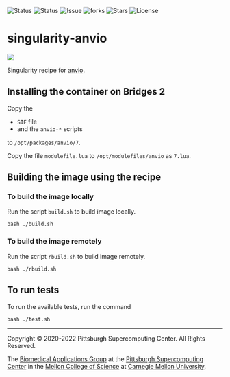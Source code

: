 ![Status](https://github.com/pscedu/singularity-anvio/actions/workflows/main.yml/badge.svg)
![Status](https://github.com/pscedu/singularity-anvio/actions/workflows/pretty.yml/badge.svg)
![Issue](https://img.shields.io/github/issues/pscedu/singularity-anvio)
![forks](https://img.shields.io/github/forks/pscedu/singularity-anvio)
![Stars](https://img.shields.io/github/stars/pscedu/singularity-anvio)
![License](https://img.shields.io/github/license/pscedu/singularity-anvio)

# singularity-anvio
<img src="https://merenlab.org/images/anvio-network.png" />

Singularity recipe for [anvio](https://https://merenlab.org/software/anvio/).

## Installing the container on Bridges 2
Copy the

* `SIF` file
* and the `anvio-*` scripts

to `/opt/packages/anvio/7`.

Copy the file `modulefile.lua` to `/opt/modulefiles/anvio` as `7.lua`.

## Building the image using the recipe
### To build the image locally
Run the script `build.sh` to build image locally.

```
bash ./build.sh
```

### To build the image remotely
Run the script `rbuild.sh` to build image remotely.

```
bash ./rbuild.sh
```

## To run tests
To run the available tests, run the command

```
bash ./test.sh
```

---
Copyright © 2020-2022 Pittsburgh Supercomputing Center. All Rights Reserved.

The [Biomedical Applications Group](https://www.psc.edu/biomedical-applications/) at the [Pittsburgh Supercomputing Center](http://www.psc.edu) in the [Mellon College of Science](https://www.cmu.edu/mcs/) at [Carnegie Mellon University](http://www.cmu.edu).
